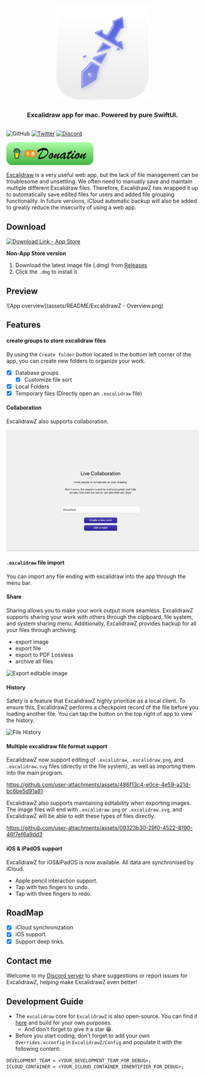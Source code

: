 <div align="center" style="display:flex;flex-direction:column;">
  <a href="https://excalidraw.com">
    <img src="./ExcalidrawZ/Assets.xcassets/AppIcon-macOS.imageset/ExcalidrawZ Icon 26-iOS-Default-83.5x83.5@3x.png?raw=true" alt="ExcalidrawZ logo" />
  </a>
  <h3>Excalidraw app for mac. Powered by pure SwiftUI.</h3>
</div>

![GitHub](https://img.shields.io/github/license/chocoford/ExcalidrawZ) [![Twitter](https://img.shields.io/twitter/url/https/twitter.com/cloudposse.svg?style=social&label=Follow%20%40Chocoford)](https://x.com/Chocoford_) [![Discord](https://img.shields.io/discord/944160092914319361)](https://discord.gg/aCv6w4HxDg)

<a href="https://www.chocoford.com/donation" target="_blank"><img src="https://github.com/chocoford/chocoford/blob/main/public/Donation%20Button.png?raw=true" alt="Donation to Chocoford" style="height: 60px !important;"></a>

[Excalidraw](https://github.com/excalidraw/excalidraw) is a very useful web app, but the lack of file management can be troublesome and unsettling. We often need to manually save and maintain multiple different Excalidraw files. Therefore, ExcalidrawZ has wrapped it up to automatically save edited files for users and added file grouping functionality. In future versions, iCloud automatic backup will also be added to greatly reduce the insecurity of using a web app.

## Download

[![Download Link - App Store](assets/README/Download_on_the_App_Store_Badge_US-UK.svg)](https://apps.apple.com/app/excalidrawz/id6636493997) 

**Non-App Store version**

1. Download the latest image file (.dmg) from [Releases](https://github.com/chocoford/ExcalidrawZ/releases)
2. Click the `.dmg` to install it

## Preview
![App overview](assets/README/ExcalidrawZ - Overview.png)

## Features

#### create groups to store excalidraw files

By using the `Create folder` button located in the bottom left corner of the app, you can create new folders to organize your work.

- [x] Database groups
  - [x] Customize file sort
- [x] Local Folders
- [x] Temporary files (Directly open an `.excalidraw` file)

#### Collaboration

ExcalidrawZ also supports collaboration.

![Collaboration](assets/README/ExcalidrawZ%20-%20Collaboration.gif)

#### `.excalidraw` file import

You can import any file ending with excalidraw into the app through the menu bar.

#### Share

Sharing allows you to make your work output more seamless. ExcalidrawZ supports sharing your work with others through the clipboard, file system, and system sharing menu. Additionally, ExcalidrawZ provides backup for all your files through archiving.

* export image
* export file
* export to PDF Lossless
* archive all files

![Export editable image](assets/README/Export%20editable%20image.gif)



#### History

Safety is a feature that ExcalidrawZ highly prioritize as a local client. To ensure this, ExcalidrawZ performs a checkpoint record of the file before you loading another file. You can tap the button on the top right of app to view the history. 

![File History](assets/README/File%20History.gif)


#### Multiple excalidraw file format support
ExcalidrawZ now support editing of `.excalidraw`, `.excalidraw.png`, and `.excalidraw.svg` files (directly in the file system), as well as importing them into the main program.

https://github.com/user-attachments/assets/486f13c4-e0ce-4e59-a21d-bc6be5d91a81

ExcalidrawZ also supports maintaining editability when exporting images. The image files will end with `.excalidraw.png` or `.excalidraw.svg`, and ExcalidrawZ will be able to edit these types of files directly.

https://github.com/user-attachments/assets/09323b30-29f0-4522-8190-46f7ef6a9dd3

#### iOS & iPadOS support

ExcalidrawZ for iOS&iPadOS is now available. All data are synchronised by iCloud.

- Apple pencil interaction support.
- Tap with two fingers to undo.
- Tap with three fingers to redo. 

## RoadMap

- [x] iCloud synchronization
- [x] iOS support.
- [x] Support deep links.

## Contact me

Welcome to my [Discord server](https://discord.gg/aCv6w4HxDg) to share suggestions or report issues for ExcalidrawZ, helping make ExcalidrawZ even better!

## Development Guide

* The `excalidraw` core for `ExcalidrawZ` is also open-source. You can find it [here](https://github.com/chocoford/excalidraw/tree/ExcalidrawZ-core) and build for your own purposes.
  * And don't forget to give it a star 😁.
* Before you start coding, don't forget to add your own `Overrides.xcconfig` in `ExcalidrawZ/Config` and populate it with the following content:

```xcconfig
DEVELOPMENT_TEAM = <YOUR_DEVELOPMENT_TEAM_FOR_DEBUG>;
ICLOUD_CONTAINER = <YOUR_ICLOUD_CONTAINER_IDNENTIFIER_FOR_DEBUG>;
```

